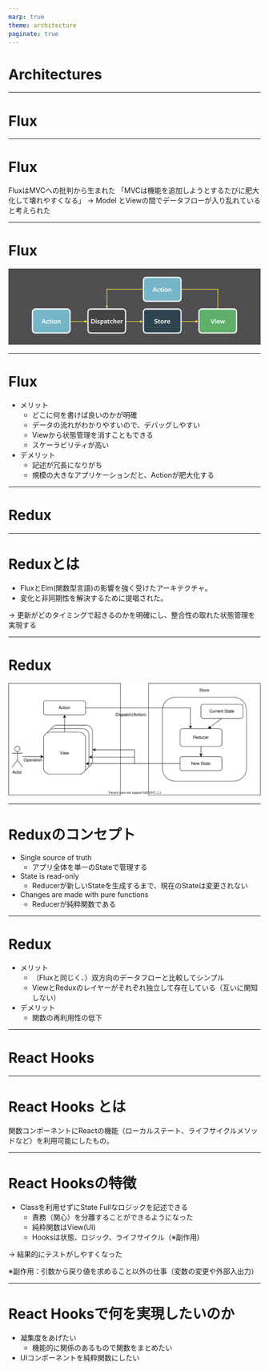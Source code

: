 ```yaml
---
marp: true
theme: architecture
paginate: true
---
```

<!--
class: title
-->
# Architectures

---

# Flux

---
<!--
class: noclass
_footer: 参考：https://facebook.github.io/flux/
-->

# Flux

FluxはMVCへの批判から生まれた
「MVCは機能を追加しようとするたびに肥大化して壊れやすくなる」
→ Model とViewの間でデータフローが入り乱れていると考えられた

---
<!--
class: main
_footer: 参考：https://github.com/facebook/flux/tree/master/examples/flux-concepts
-->

# Flux
![bg 100%](https://github.com/facebook/flux/blob/master/examples/flux-concepts/flux-simple-f8-diagram-with-client-action-1300w.png?raw=true)

---
# Flux

* メリット
  * どこに何を書けば良いのかが明確
  * データの流れがわかりやすいので、デバッグしやすい
  * Viewから状態管理を消すこともできる
  * スケーラビリティが高い
* デメリット
  * 記述が冗長になりがち
  * 規模の大きなアプリケーションだと、Actionが肥大化する

---
<!--
class: title
-->
# Redux

---
<!--
class: noclass
_footer: 参考：https://redux.js.org/understanding/history-and-design/prior-art
-->

# Reduxとは

* FluxとElm(関数型言語)の影響を強く受けたアーキテクチャ。
* 変化と非同期性を解決するために提唱された。

→ 更新がどのタイミングで起きるのかを明確にし、整合性の取れた状態管理を実現する

---
<!--
class: main
_footer: https://app.diagrams.net/#G1HIdCatMpOyTdhuQAyEpp_Ltx4wdcPIMb
-->
# Redux
![bg 80%](./architecture/redux/redux.svg)

---

# Reduxのコンセプト

* Single source of truth
  * アプリ全体を単一のStateで管理する
* State is read-only
  * Reducerが新しいStateを生成するまで、現在のStateは変更されない
* Changes are made with pure functions
  * Reducerが純粋関数である

---

# Redux

* メリット
  * （Fluxと同じく、）双方向のデータフローと比較してシンプル
  * ViewとReduxのレイヤーがそれぞれ独立して存在している（互いに関知しない）
* デメリット
  * 関数の再利用性の低下

---
<!--
class: title
-->

# React Hooks

---
<!--
class: noclass
-->

# React Hooks とは

関数コンポーネントにReactの機能（ローカルステート、ライフサイクルメソッドなど）を利用可能にしたもの。

---
<!--
_footer: 参考：https://ja.reactjs.org/docs/hooks-intro.html
-->

# React Hooksの特徴
* Classを利用せずにState Fullなロジックを記述できる
  * 責務（関心）を分離することができるようになった
  * 純粋関数はView(UI)
  * Hooksは状態、ロジック、ライフサイクル（※副作用)

→ 結果的にテストがしやすくなった

※副作用：引数から戻り値を求めること以外の仕事（変数の変更や外部入出力）

---
<!--
class: noclass
-->

# React Hooksで何を実現したいのか

* 凝集度をあげたい
  * 機能的に関係のあるもので関数をまとめたい
* UIコンポーネントを純粋関数にしたい
